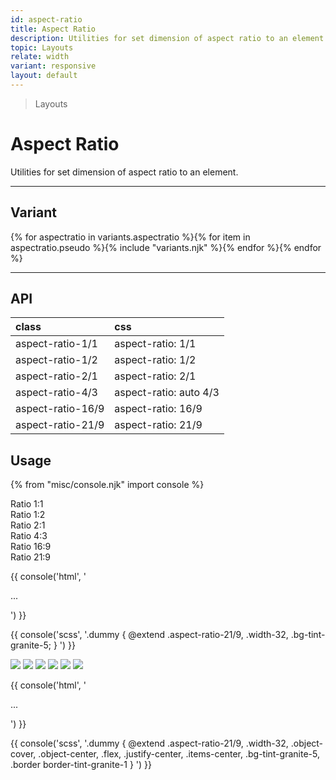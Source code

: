 ```yaml
---
id: aspect-ratio
title: Aspect Ratio
description: Utilities for set dimension of aspect ratio to an element.
topic: Layouts
relate: width
variant: responsive
layout: default
---
```


> Layouts

<style>
  .supports { display: block }
  @supports (aspect-ratio: 1/1) { .supports { display: none } }
</style>

<div class="supports margin-y-4 padding-3 border-l-8 border-orange-6 text-sm text-orange-6 (dark)text-orange-5 bg-orange-2 (dark)bg-orange-9">
  <span class="padding-r-1 font-semibold">Note:</span>
  This web browser does not currently support the utilities.
</div>

# Aspect Ratio

Utilities for set dimension of aspect ratio to an element.

---

## Variant

<div class="flex flex-gap-2 flex-wrap justify-start items-center">{% for aspectratio in variants.aspectratio %}{% for item in aspectratio.pseudo %}{% include "variants.njk" %}{% endfor %}{% endfor %}</div>

---

## API

| <span class="padding-x-3 padding-y-1 text-white bg-shade-granite-5 font-semibold curve-border-md">class</span> | <span class="padding-x-3 padding-y-1 text-white bg-shade-granite-5 font-semibold curve-border-md">css</span> |
|:--|:--|
| aspect-ratio-1/1 | aspect-ratio: 1/1 |
| aspect-ratio-1/2 | aspect-ratio: 1/2 |
| aspect-ratio-2/1 | aspect-ratio: 2/1 |
| aspect-ratio-4/3 | aspect-ratio: auto 4/3 |
| aspect-ratio-16/9 | aspect-ratio: 16/9 |
| aspect-ratio-21/9 | aspect-ratio: 21/9 |

## Usage

{% from "misc/console.njk" import console %}

<div class="padding-x-4 margin-y-2 margin-x-auto flex flex-wrap flex-gap-4 justify-start items-start (expand)bg-tint-granite-5">
  <div class="aspect-ratio-1/1 width-32 flex justify-center items-center border border-tint-granite-1">
    Ratio 1:1
  </div>
  <div class="aspect-ratio-1/2 width-32 flex justify-center items-center border border-tint-granite-1">
    Ratio 1:2
  </div>
  <div class="aspect-ratio-2/1 width-32 flex justify-center items-center border border-tint-granite-1">
    Ratio 2:1
  </div>
  <div class="aspect-ratio-4/3 width-32 flex justify-center items-center border border-tint-granite-1">
    Ratio 4:3
  </div>
  <div class="aspect-ratio-16/9 width-32 flex justify-center items-center border border-tint-granite-1">
    Ratio 16:9
  </div>
  <div class="aspect-ratio-21/9 width-32 flex justify-center items-center border border-tint-granite-1">
    Ratio 21:9
  </div>
</div>

{{ console('html',
'<div class="aspect-ratio-21/9 ... width-32 ... bg-tint-granite-5">
    ...
  </div>
') }}

{{ console('scss',
'.dummy {
    @extend
      .aspect-ratio-21\/9,
      .width-32,
      .bg-tint-granite-5;
}
') }}

<div class="padding-x-4 margin-y-2 margin-x-auto flex flex-wrap flex-gap-4 justify-start items-start">
  <img class="aspect-ratio-1/1 object-cover object-center width-32 flex justify-center items-center bg-tint-granite-5 border border-tint-granite-1" src="https://picsum.photos/400?=1">
  <img class="aspect-ratio-1/2 object-cover object-center width-32 flex justify-center items-center bg-tint-granite-5 border border-tint-granite-1" src="https://picsum.photos/400?=1">
  <img class="aspect-ratio-2/1 object-cover object-center width-32 flex justify-center items-center bg-tint-granite-5 border border-tint-granite-1" src="https://picsum.photos/400?=1">
  <img class="aspect-ratio-4/3 object-cover object-center width-32 flex justify-center items-center bg-tint-granite-5 border border-gtint-granite-1" src="https://picsum.photos/400?=1">
  <img class="aspect-ratio-16/9 object-cover object-center width-32 flex justify-center items-center bg-tint-granite-5 border border-gtint-granite-1" src="https://picsum.photos/400?=1">
  <img class="aspect-ratio-21/9 object-cover object-center width-32 flex justify-center items-center bg-tint-granite-5 border border-tint-granite-1" src="https://picsum.photos/400?=1">
</div>

{{ console('html',
'<div class="aspect-ration-21/9 ... width-32 ... object-cover object-center ... flex justify-center items-center ... bg-tint-granite-5 ... border border-tint-granite-1">
    ...
  </div>
') }}

{{ console('scss',
'.dummy {
    @extend
      .aspect-ratio-21\/9,
      .width-32,
      .object-cover,
      .object-center,
      .flex,
      .justify-center,
      .items-center,
      .bg-tint-granite-5,
      .border border-tint-granite-1
}
') }}
